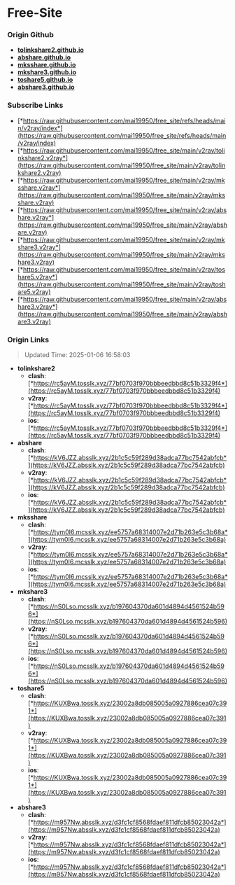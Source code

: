 # Free-Site

### Origin Github

- [**tolinkshare2.github.io**](https://github.com/tolinkshare2/tolinkshare2.github.io)
- [**abshare.github.io**](https://github.com/abshare/abshare.github.io)
- [**mksshare.github.io**](https://github.com/mksshare/mksshare.github.io)
- [**mkshare3.github.io**](https://github.com/mkshare3/mkshare3.github.io)
- [**toshare5.github.io**](https://github.com/toshare5/toshare5.github.io)
- [**abshare3.github.io**](https://github.com/abshare3/abshare3.github.io)

### Subscribe Links

- [*https://raw.githubusercontent.com/mai19950/free_site/refs/heads/main/v2ray/index*](https://raw.githubusercontent.com/mai19950/free_site/refs/heads/main/v2ray/index)
- [*https://raw.githubusercontent.com/mai19950/free_site/main/v2ray/tolinkshare2.v2ray*](https://raw.githubusercontent.com/mai19950/free_site/main/v2ray/tolinkshare2.v2ray)
- [*https://raw.githubusercontent.com/mai19950/free_site/main/v2ray/mksshare.v2ray*](https://raw.githubusercontent.com/mai19950/free_site/main/v2ray/mksshare.v2ray)
- [*https://raw.githubusercontent.com/mai19950/free_site/main/v2ray/abshare.v2ray*](https://raw.githubusercontent.com/mai19950/free_site/main/v2ray/abshare.v2ray)
- [*https://raw.githubusercontent.com/mai19950/free_site/main/v2ray/mkshare3.v2ray*](https://raw.githubusercontent.com/mai19950/free_site/main/v2ray/mkshare3.v2ray)
- [*https://raw.githubusercontent.com/mai19950/free_site/main/v2ray/toshare5.v2ray*](https://raw.githubusercontent.com/mai19950/free_site/main/v2ray/toshare5.v2ray)
- [*https://raw.githubusercontent.com/mai19950/free_site/main/v2ray/abshare3.v2ray*](https://raw.githubusercontent.com/mai19950/free_site/main/v2ray/abshare3.v2ray)

### Origin Links

> Updated Time: 2025-01-06 16:58:03

- **tolinkshare2**
  - **clash**: [*https://rc5ayM.tosslk.xyz/77bf0703f970bbbeedbbd8c51b3329f4*](https://rc5ayM.tosslk.xyz/77bf0703f970bbbeedbbd8c51b3329f4)
  - **v2ray**: [*https://rc5ayM.tosslk.xyz/77bf0703f970bbbeedbbd8c51b3329f4*](https://rc5ayM.tosslk.xyz/77bf0703f970bbbeedbbd8c51b3329f4)
  - **ios**: [*https://rc5ayM.tosslk.xyz/77bf0703f970bbbeedbbd8c51b3329f4*](https://rc5ayM.tosslk.xyz/77bf0703f970bbbeedbbd8c51b3329f4)
- **abshare**
  - **clash**: [*https://kV6JZZ.absslk.xyz/2b1c5c59f289d38adca77bc7542abfcb*](https://kV6JZZ.absslk.xyz/2b1c5c59f289d38adca77bc7542abfcb)
  - **v2ray**: [*https://kV6JZZ.absslk.xyz/2b1c5c59f289d38adca77bc7542abfcb*](https://kV6JZZ.absslk.xyz/2b1c5c59f289d38adca77bc7542abfcb)
  - **ios**: [*https://kV6JZZ.absslk.xyz/2b1c5c59f289d38adca77bc7542abfcb*](https://kV6JZZ.absslk.xyz/2b1c5c59f289d38adca77bc7542abfcb)
- **mksshare**
  - **clash**: [*https://tym0I6.mcsslk.xyz/ee5757a68314007e2d71b263e5c3b68a*](https://tym0I6.mcsslk.xyz/ee5757a68314007e2d71b263e5c3b68a)
  - **v2ray**: [*https://tym0I6.mcsslk.xyz/ee5757a68314007e2d71b263e5c3b68a*](https://tym0I6.mcsslk.xyz/ee5757a68314007e2d71b263e5c3b68a)
  - **ios**: [*https://tym0I6.mcsslk.xyz/ee5757a68314007e2d71b263e5c3b68a*](https://tym0I6.mcsslk.xyz/ee5757a68314007e2d71b263e5c3b68a)
- **mkshare3**
  - **clash**: [*https://nS0Lso.mcsslk.xyz/b197604370da601d4894d4561524b596*](https://nS0Lso.mcsslk.xyz/b197604370da601d4894d4561524b596)
  - **v2ray**: [*https://nS0Lso.mcsslk.xyz/b197604370da601d4894d4561524b596*](https://nS0Lso.mcsslk.xyz/b197604370da601d4894d4561524b596)
  - **ios**: [*https://nS0Lso.mcsslk.xyz/b197604370da601d4894d4561524b596*](https://nS0Lso.mcsslk.xyz/b197604370da601d4894d4561524b596)
- **toshare5**
  - **clash**: [*https://KUXBwa.tosslk.xyz/23002a8db085005a0927886cea07c391*](https://KUXBwa.tosslk.xyz/23002a8db085005a0927886cea07c391)
  - **v2ray**: [*https://KUXBwa.tosslk.xyz/23002a8db085005a0927886cea07c391*](https://KUXBwa.tosslk.xyz/23002a8db085005a0927886cea07c391)
  - **ios**: [*https://KUXBwa.tosslk.xyz/23002a8db085005a0927886cea07c391*](https://KUXBwa.tosslk.xyz/23002a8db085005a0927886cea07c391)
- **abshare3**
  - **clash**: [*https://m957Nw.absslk.xyz/d3fc1cf8568fdaef811dfcb85023042a*](https://m957Nw.absslk.xyz/d3fc1cf8568fdaef811dfcb85023042a)
  - **v2ray**: [*https://m957Nw.absslk.xyz/d3fc1cf8568fdaef811dfcb85023042a*](https://m957Nw.absslk.xyz/d3fc1cf8568fdaef811dfcb85023042a)
  - **ios**: [*https://m957Nw.absslk.xyz/d3fc1cf8568fdaef811dfcb85023042a*](https://m957Nw.absslk.xyz/d3fc1cf8568fdaef811dfcb85023042a)
